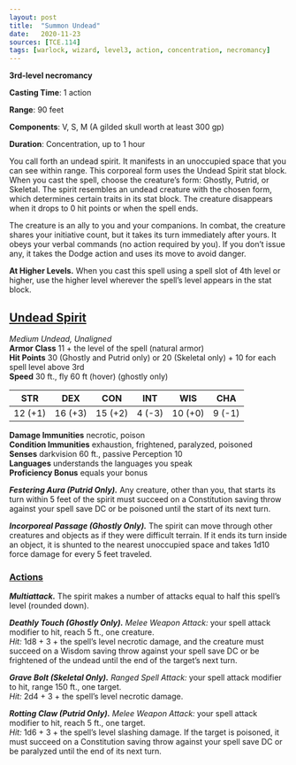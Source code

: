 ```yaml
---
layout: post
title:  "Summon Undead"
date:   2020-11-23
sources: [TCE.114]
tags: [warlock, wizard, level3, action, concentration, necromancy]
---
```


**3rd-level necromancy**

**Casting Time**: 1 action

**Range**: 90 feet

**Components**: V, S, M (A gilded skull worth at least 300 gp)

**Duration**: Concentration, up to 1 hour

You call forth an undead spirit. It manifests in an unoccupied space that you can see within range. This corporeal form uses the Undead Spirit stat block. When you cast the spell, choose the creature’s form: Ghostly, Putrid, or Skeletal. The spirit resembles an undead creature with the chosen form, which determines certain traits in its stat block. The creature disappears when it drops to 0 hit points or when the spell ends.

The creature is an ally to you and your companions. In combat, the creature shares your initiative count, but it takes its turn immediately after yours. It obeys your verbal commands (no action required by you). If you don’t issue any, it takes the Dodge action and uses its move to avoid danger.

**At Higher Levels.** When you cast this spell using a spell slot of 4th level or higher, use the higher level wherever the spell’s level appears in the stat block.

## <u>Undead Spirit</u>

*Medium Undead, Unaligned*  
**Armor Class** 11 + the level of the spell (natural armor)  
**Hit Points** 30 (Ghostly and Putrid only) or 20 (Skeletal only) + 10 for each spell level above 3rd  
**Speed** 30 ft., fly 60 ft (hover) (ghostly only)

| STR   | DEX   | CON   | INT   | WIS   | CHA   |
|:-----:|:-----:|:-----:|:-----:|:-----:|:-----:|
|12 (+1)|16 (+3)|15 (+2)|4  (-3)|10 (+0)|9  (-1)|

**Damage Immunities** necrotic, poison  
**Condition Immunities** exhaustion, frightened, paralyzed, poisoned  
**Senses** darkvision 60 ft., passive Perception 10  
**Languages** understands the languages you speak  
**Proficiency Bonus** equals your bonus

***Festering Aura (Putrid Only).*** Any creature, other than you, that starts its turn within 5 feet of the spirit must succeed on a Constitution saving throw against your spell save DC or be poisoned until the start of its next turn.

***Incorporeal Passage (Ghostly Only).*** The spirit can move through other creatures and objects as if they were difficult terrain. If it ends its turn inside an object, it is shunted to the nearest unoccupied space and takes 1d10 force damage for every 5 feet traveled.

### <u>Actions</u>
***Multiattack.*** The spirit makes a number of attacks equal to half this spell’s level (rounded down).

***Deathly Touch (Ghostly Only).*** *Melee Weapon Attack:* your spell attack modifier to hit, reach 5 ft., one creature.  
*Hit:* 1d8 + 3 + the spell’s level necrotic damage, and the creature must succeed on a Wisdom saving throw against your spell save DC or be frightened of the undead until the end of the target’s next turn.

***Grave Bolt (Skeletal Only).*** *Ranged Spell Attack:* your spell attack modifier to hit, range 150 ft., one target.  
*Hit:* 2d4 + 3 + the spell’s level necrotic damage.

***Rotting Claw (Putrid Only).*** *Melee Weapon Attack:* your spell attack modifier to hit, reach 5 ft., one target.  
*Hit:* 1d6 + 3 + the spell’s level slashing damage. If the target is poisoned, it must succeed on a Constitution saving throw against your spell save DC or be paralyzed until the end of its next turn.
